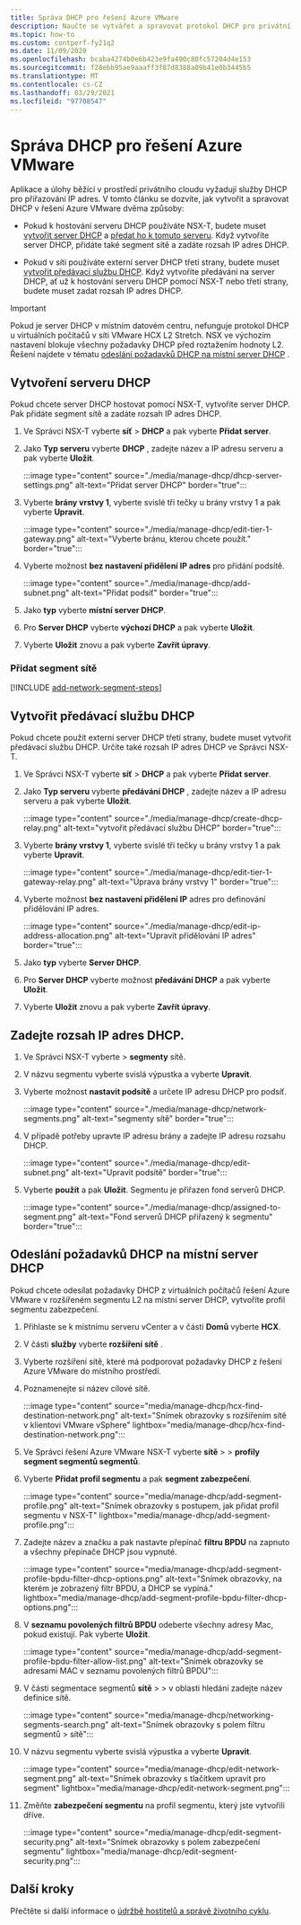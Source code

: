 ```yaml
---
title: Správa DHCP pro řešení Azure VMware
description: Naučte se vytvářet a spravovat protokol DHCP pro privátní cloud řešení Azure VMware.
ms.topic: how-to
ms.custom: contperf-fy21q2
ms.date: 11/09/2020
ms.openlocfilehash: bcaba4274b0e6b423e9fa490c80fc57204d4e153
ms.sourcegitcommit: f28ebb95ae9aaaff3f87d8388a09b41e0b3445b5
ms.translationtype: MT
ms.contentlocale: cs-CZ
ms.lasthandoff: 03/29/2021
ms.locfileid: "97708547"
---
```

# <a name="manage-dhcp-for-azure-vmware-solution"></a>Správa DHCP pro řešení Azure VMware

Aplikace a úlohy běžící v prostředí privátního cloudu vyžadují služby DHCP pro přiřazování IP adres.  V tomto článku se dozvíte, jak vytvořit a spravovat DHCP v řešení Azure VMware dvěma způsoby:

- Pokud k hostování serveru DHCP používáte NSX-T, budete muset [vytvořit server DHCP](#create-a-dhcp-server) a [předat ho k tomuto serveru](#create-dhcp-relay-service). Když vytvoříte server DHCP, přidáte také segment sítě a zadáte rozsah IP adres DHCP.   

- Pokud v síti používáte externí server DHCP třetí strany, budete muset [vytvořit předávací službu DHCP](#create-dhcp-relay-service). Když vytvoříte předávání na server DHCP, ať už k hostování serveru DHCP pomocí NSX-T nebo třetí strany, budete muset zadat rozsah IP adres DHCP.

>[!IMPORTANT]
>Pokud je server DHCP v místním datovém centru, nefunguje protokol DHCP u virtuálních počítačů v síti VMware HCX L2 Stretch.  NSX ve výchozím nastavení blokuje všechny požadavky DHCP před roztažením hodnoty L2. Řešení najdete v tématu [odeslání požadavků DHCP na místní server DHCP](#send-dhcp-requests-to-the-on-premises-dhcp-server) .


## <a name="create-a-dhcp-server"></a>Vytvoření serveru DHCP

Pokud chcete server DHCP hostovat pomocí NSX-T, vytvoříte server DHCP. Pak přidáte segment sítě a zadáte rozsah IP adres DHCP.

1. Ve Správci NSX-T vyberte **síť**  >  **DHCP** a pak vyberte **Přidat server**.

1. Jako **Typ serveru** vyberte **DHCP** , zadejte název a IP adresu serveru a pak vyberte **Uložit**.

   :::image type="content" source="./media/manage-dhcp/dhcp-server-settings.png" alt-text="Přidat server DHCP" border="true":::

1. Vyberte **brány vrstvy 1**, vyberte svislé tři tečky u brány vrstvy 1 a pak vyberte **Upravit**.

   :::image type="content" source="./media/manage-dhcp/edit-tier-1-gateway.png" alt-text="Vyberte bránu, kterou chcete použít." border="true":::

1. Vyberte možnost **bez nastavení přidělení IP adres** pro přidání podsítě.

   :::image type="content" source="./media/manage-dhcp/add-subnet.png" alt-text="Přidat podsíť" border="true":::

1. Jako **typ** vyberte **místní server DHCP**. 
   
1. Pro **Server DHCP** vyberte **výchozí DHCP** a pak vyberte **Uložit**.

1. Vyberte **Uložit** znovu a pak vyberte **Zavřít úpravy**.

### <a name="add-a-network-segment"></a>Přidat segment sítě

[!INCLUDE [add-network-segment-steps](includes/add-network-segment-steps.md)]


## <a name="create-dhcp-relay-service"></a>Vytvořit předávací službu DHCP

Pokud chcete použít externí server DHCP třetí strany, budete muset vytvořit předávací službu DHCP. Určíte také rozsah IP adres DHCP ve Správci NSX-T. 

1. Ve Správci NSX-T vyberte **síť**  >  **DHCP** a pak vyberte **Přidat server**.

1. Jako **Typ serveru** vyberte **předávání DHCP** , zadejte název a IP adresu serveru a pak vyberte **Uložit**.

   :::image type="content" source="./media/manage-dhcp/create-dhcp-relay.png" alt-text="vytvořit předávací službu DHCP" border="true":::

1. Vyberte **brány vrstvy 1**, vyberte svislé tři tečky u brány vrstvy 1 a pak vyberte **Upravit**.

   :::image type="content" source="./media/manage-dhcp/edit-tier-1-gateway-relay.png" alt-text="Úprava brány vrstvy 1" border="true":::

1. Vyberte možnost **bez nastavení přidělení IP** adres pro definování přidělování IP adres.

   :::image type="content" source="./media/manage-dhcp/edit-ip-address-allocation.png" alt-text="Upravit přidělování IP adres" border="true":::

1. Jako **typ** vyberte **Server DHCP**. 
   
1. Pro **Server DHCP** vyberte možnost **předávání DHCP** a pak vyberte **Uložit**.

1. Vyberte **Uložit** znovu a pak vyberte **Zavřít úpravy**.


## <a name="specify-the-dhcp-ip-address-range"></a>Zadejte rozsah IP adres DHCP.

1. Ve Správci NSX-T vyberte   >  **segmenty** sítě. 
   
1. V názvu segmentu vyberte svislá výpustka a vyberte **Upravit**.
   
1. Vyberte možnost **nastavit podsítě** a určete IP adresu DHCP pro podsíť. 
   
   :::image type="content" source="./media/manage-dhcp/network-segments.png" alt-text="segmenty sítě" border="true":::
      
1. V případě potřeby upravte IP adresu brány a zadejte IP adresu rozsahu DHCP. 
      
   :::image type="content" source="./media/manage-dhcp/edit-subnet.png" alt-text="Upravit podsítě" border="true":::
      
1. Vyberte **použít** a pak **Uložit**. Segmentu je přiřazen fond serverů DHCP.
      
   :::image type="content" source="./media/manage-dhcp/assigned-to-segment.png" alt-text="Fond serverů DHCP přiřazený k segmentu" border="true":::


## <a name="send-dhcp-requests-to-the-on-premises-dhcp-server"></a>Odeslání požadavků DHCP na místní server DHCP

Pokud chcete odesílat požadavky DHCP z virtuálních počítačů řešení Azure VMware v rozšířeném segmentu L2 na místní server DHCP, vytvoříte profil segmentu zabezpečení. 

1. Přihlaste se k místnímu serveru vCenter a v části **Domů** vyberte **HCX**.

1. V části **služby** vyberte **rozšíření sítě** .

1. Vyberte rozšíření sítě, které má podporovat požadavky DHCP z řešení Azure VMware do místního prostředí. 

1. Poznamenejte si název cílové sítě.  

   :::image type="content" source="media/manage-dhcp/hcx-find-destination-network.png" alt-text="Snímek obrazovky s rozšířením sítě v klientovi VMware vSphere" lightbox="media/manage-dhcp/hcx-find-destination-network.png":::

1. Ve Správci řešení Azure VMware NSX-T vyberte **sítě**  >    >  **profily segment segmentů segmentů**. 

1. Vyberte **Přidat profil segmentu** a pak **segment zabezpečení**.

   :::image type="content" source="media/manage-dhcp/add-segment-profile.png" alt-text="Snímek obrazovky s postupem, jak přidat profil segmentu v NSX-T" lightbox="media/manage-dhcp/add-segment-profile.png":::

1. Zadejte název a značku a pak nastavte přepínač **filtru BPDU** na zapnuto a všechny přepínače DHCP jsou vypnuté.

   :::image type="content" source="media/manage-dhcp/add-segment-profile-bpdu-filter-dhcp-options.png" alt-text="Snímek obrazovky, na kterém je zobrazený filtr BPDU, a DHCP se vypíná." lightbox="media/manage-dhcp/add-segment-profile-bpdu-filter-dhcp-options.png":::

1. V **seznamu povolených filtrů BPDU** odeberte všechny adresy Mac, pokud existují.  Pak vyberte **Uložit**.

   :::image type="content" source="media/manage-dhcp/add-segment-profile-bpdu-filter-allow-list.png" alt-text="Snímek obrazovky se adresami MAC v seznamu povolených filtrů BPDU":::

1. V části segmentace segmentů **sítě**  >    >  v oblasti hledání zadejte název definice sítě.

   :::image type="content" source="media/manage-dhcp/networking-segments-search.png" alt-text="Snímek obrazovky s polem filtru segmentů > sítě":::

1. V názvu segmentu vyberte svislá výpustka a vyberte **Upravit**.

   :::image type="content" source="media/manage-dhcp/edit-network-segment.png" alt-text="Snímek obrazovky s tlačítkem upravit pro segment" lightbox="media/manage-dhcp/edit-network-segment.png":::

1. Změňte **zabezpečení segmentu** na profil segmentu, který jste vytvořili dříve.

   :::image type="content" source="media/manage-dhcp/edit-segment-security.png" alt-text="Snímek obrazovky s polem zabezpečení segmentu" lightbox="media/manage-dhcp/edit-segment-security.png":::

## <a name="next-steps"></a>Další kroky

Přečtěte si další informace o [údržbě hostitelů a správě životního cyklu](concepts-private-clouds-clusters.md#host-maintenance-and-lifecycle-management).
